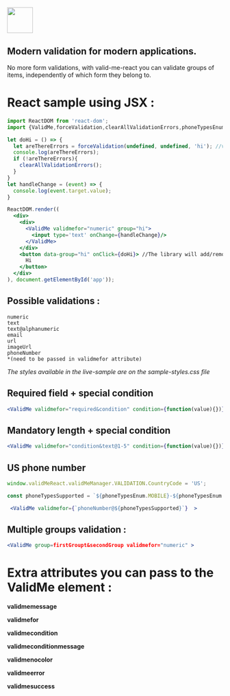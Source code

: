 # <a href='https://magestican.github.io/valid-me-react/'><img src='http://i.imgur.com/Afhv7ao.png' height='60'></a>

## Modern validation for modern applications.

No more form validations, with valid-me-react you can validate groups of items, independently of which form they belong to.

# React sample using JSX :

```jsx
import ReactDOM from 'react-dom';
import {ValidMe,forceValidation,clearAllValidationErrors,phoneTypesEnum} from 'valid-me-react';

let doHi = () => {
  let areThereErrors = forceValidation(undefined, undefined, 'hi'); //validate elements belonging to group hi
  console.log(areThereErrors);
  if (!areThereErrors){
    clearAllValidationErrors();
  }
}
let handleChange = (event) => {
  console.log(event.target.value);
}

ReactDOM.render((
  <div>
    <div>
      <ValidMe validmefor="numeric" group="hi">
        <input type='text' onChange={handleChange}/>
      </ValidMe>
    </div>
    <button data-group="hi" onClick={doHi}> //The library will add/remove a class called "disable" to elements of the group
      Hi
    </button>
  </div>
), document.getElementById('app'));
```

## Possible validations : ## 
```
numeric
text
text@alphanumeric
email
url
imageUrl
phoneNumber
*(need to be passed in validmefor attribute)
```
*The styles available in the live-sample are on the sample-styles.css file*

## Required field + special condition ##

```jsx
<ValidMe validmefor="required&condition" condition={function(value){})} >
```
## Mandatory length + special condition ##
```jsx
<ValidMe validmefor="condition&text@1-5" condition={function(value){})} >
```
## US phone number ##
```jsx
window.validMeReact.validMeManager.VALIDATION.CountryCode = 'US';

const phoneTypesSupported = `${phoneTypesEnum.MOBILE}-${phoneTypesEnum.FIXED_LINE}-${phoneTypesEnum.FIXED_LINE_OR_MOBILE}-${phoneTypesEnum.PERSONAL_NUMBER}-${phoneTypesEnum.VOIP}-${phoneTypesEnum.TOLL_FREE}`

 <ValidMe validmefor={`phoneNumber@${phoneTypesSupported}`}  >
```

## Multiple groups validation : ##

```jsx
<ValidMe group=firstGroupt&secondGroup validmefor="numeric" >
```


# Extra attributes you can pass to the ValidMe element : #

**validmemessage**

**validmefor**

**validmecondition**

**validmeconditionmessage**

**validmenocolor**

**validmeerror**

**validmesuccess**




